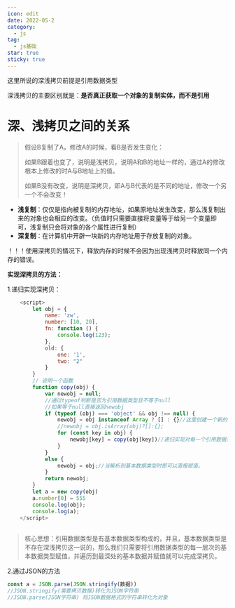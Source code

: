 ```yaml
---
icon: edit
date: 2022-05-2
category:
  - js
tag:
  - js基础
star: true
sticky: true
---
```


这里所说的深浅拷贝前提是引用数据类型

深浅拷贝的主要区别就是：**是否真正获取一个对象的复制实体，而不是引用**

<!-- more -->

#  深、浅拷贝之间的关系

> 假设B复制了A，修改A的时候，看B是否发生变化：
>
> 如果B跟着也变了，说明是浅拷贝，说明A和B的地址一样的，通过A的修改根本上修改的时A与B地址上的值。
>
> 如果B没有改变，说明是深拷贝，即A与B代表的是不同的地址，修改一个另一个不会改变！

- **浅复制**：仅仅是指向被复制的内存地址，如果原地址发生改变，那么浅复制出来的对象也会相应的改变。（负值时只需要直接将变量等于给另一个变量即可，浅复制只会将对象的各个属性进行复制）
- **深复制**：在计算机中开辟一块新的内存地址用于存放复制的对象。

！！！使用深拷贝的情况下，释放内存的时候不会因为出现浅拷贝时释放同一个内存的错误。 

**实现深拷贝的方法：**

1.递归实现深拷贝：

```javascript
    <script>
        let obj = {
            name: 'zw',
            number: [10, 20],
            fn: function () {
                console.log(123);
            },
            old: {
                one: '1',
                two: "2"
            }
        }
        // 说明一个函数
        function copy(obj) {
            var newobj = null;
            //通过typeof判断是否为引用数据类型且不等于null
            //如果等于null直接返回newobj
            if (typeof (obj) === 'object' && obj !== null) {
                newobj = obj instanceof Array ? [] : {}//这里创建一个新的引用数据类型用以合并和存放解析后的数据
                //newobj = obj.isArray(obj)?[]:{};
                for (const key in obj) {
                    newobj[key] = copy(obj[key])//递归实现对每一个引用数据类型解析并赋值给一个新创建的引用数据类型
                }
            }
            else {
                newobj = obj;//当解析到基本数据类型时即可以直接赋值。
            }
            return newobj;
        }
        let a = new copy(obj)
        a.number[0] = 555
        console.log(obj);
        console.log(a);
    </script>
```

![点击并拖拽以移动](data:image/gif;base64,R0lGODlhAQABAPABAP///wAAACH5BAEKAAAALAAAAAABAAEAAAICRAEAOw==)

> 核心思想：引用数据类型是有基本数据类型构成的，并且，基本数据类型是不存在深浅拷贝这一说的，那么我们只需要将引用数据类型的每一层次的基本数据类型赋值，并遍历到最深处的基本数据并赋值就可以完成深拷贝。

 2.通过JSON的方法

```javascript
const a = JSON.parse(JSON.stringify(数据))
//JSON.stringify(需要拷贝数据)转化为JSON字符串
//JSON.parse(JSON字符串) 将JSON数据格式的字符串转化为对象
```